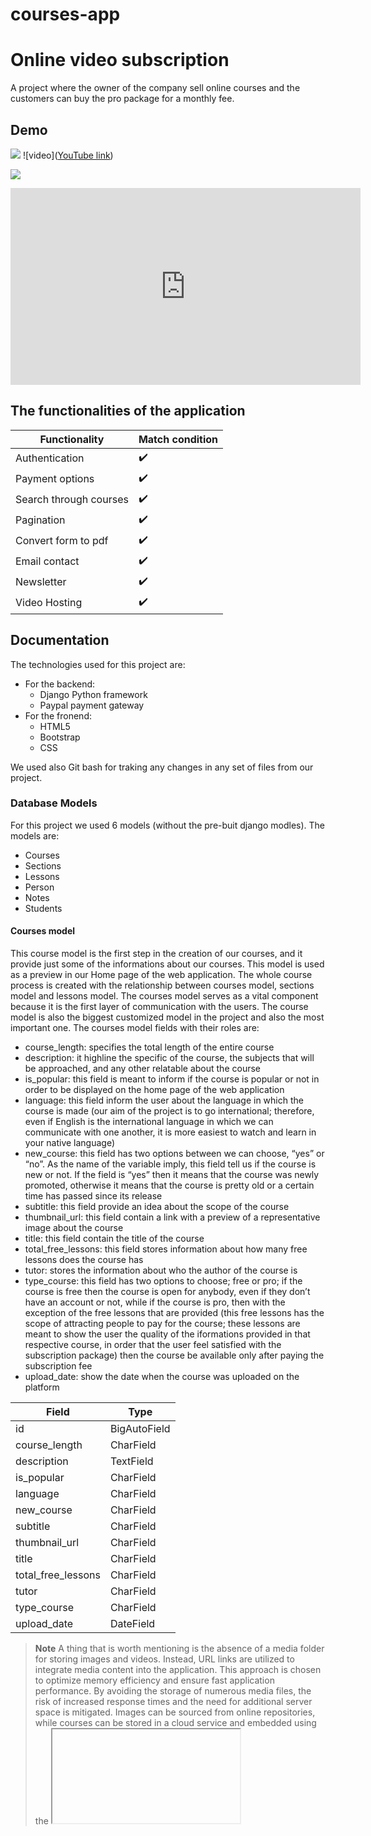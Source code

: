 # courses-app

# Online video subscription
A project where the owner of the company sell online courses and the customers can buy the pro package for a monthly fee.

## Demo
[![](https://markdown-videos.vercel.app/youtube/{https://youtu.be/_J7a1wgPgLE})](https://youtu.be/{(https://youtu.be/_J7a1wgPgLE)})
![video]([YouTube link](https://youtu.be/_J7a1wgPgLE))


<a href=https://youtu.be/{https://youtu.be/_J7a1wgPgLE}><img src=https://markdown-videos.vercel.app/youtube/{https://youtu.be/_J7a1wgPgLE}></a></img>


<center>
 <iframe width="560" 
         height="315" 
         src="https://youtu.be/_J7a1wgPgLE" 
         title="YouTube video player" 
         frameborder="0" 
         allow="accelerometer; autoplay; clipboard-write; encrypted-media; gyroscope; picture-in-picture" 
         allowfullscreen>
 </iframe>
</center>

## The functionalities of the application

| Functionality            | Match condition     |
| ----------------- | -------------------- |
| Authentication | :heavy_check_mark: |
| Payment options | :heavy_check_mark:  |
| Search through courses | :heavy_check_mark: |
| Pagination | :heavy_check_mark: |
| Convert form to pdf | :heavy_check_mark: |
| Email contact | :heavy_check_mark: |
| Newsletter | :heavy_check_mark: |
| Video Hosting | :heavy_check_mark: |

## Documentation

The technologies used for this project are: 
- For the backend:
    - Django Python framework 
    - Paypal payment gateway
- For the fronend:
    - HTML5
    - Bootstrap
    - CSS

We used also Git bash for traking any changes in any set of files from our project.

### Database Models
For this project we used 6 models (without the pre-buit django modles).
The models are:
- Courses 
- Sections
- Lessons
- Person
- Notes
- Students

#### Courses model
This course model is the first step in the creation of our courses, and it provide just some of the informations about our courses. This model is used as a preview in our Home page of the web application. The whole course process is created with the relationship between courses model, sections model and lessons model. The courses model serves as a vital component because it is the first layer of communication with the users. The course model is also the biggest customized model in the project and also the most important one. The courses model fields with their roles are:
- course_length: specifies the total length of the entire course
- description: it highline the specific of the course, the subjects that will be approached, and any other relatable about the course
- is_popular: this field is meant to inform if the course is popular or not in order to be displayed on the home page of the web application
- language: this field inform the user about the language in which the course is made (our aim of the project is to go international; therefore, even if English is the international language in which we can communicate with one another, it is more easiest to watch and learn in your native language)
- new_course: this field has two options between we can choose, “yes” or “no”. As the name of the variable imply, this field tell us if the course is new or not. If the field is “yes” then it means that the course was newly promoted, otherwise it means that the course is pretty old or a certain time has passed since its release
- subtitle: this field provide an idea about the scope of the course
- thumbnail_url: this field contain a link with a preview of a representative image about the course
- title: this field contain the title of the course
- total_free_lessons: this field stores information about how many free lessons does the course has
- tutor: stores the information about who the author of the course is
- type_course: this field has two options to choose; free or pro; if the course is free then the course is open for anybody, even if they don’t have an account or not, while if the course is pro, then with the exception of the free lessons that are provided (this free lessons has the scope of attracting people to pay for the course; these lessons are meant to show the user the quality of the iformations provided in that respective course, in order that the user feel satisfied with the subscription package) then the course be available only after paying the subscription fee
- upload_date: show the date when the course was uploaded on the platform

| Field             | Type     |
| ----------------- | -------- |
| id | BigAutoField |
| course_length | CharField |
| description | TextField |
| is_popular | CharField |
| language | CharField |
| new_course | CharField |
| subtitle | CharField |
| thumbnail_url | CharField |
| title | CharField |
| total_free_lessons | CharField |
| tutor | CharField |
| type_course | CharField |
| upload_date | DateField |

> **Note**
> A thing that is worth mentioning is the absence of a media folder for storing images and videos. Instead, URL links are utilized to integrate media content into the application. This approach is chosen to optimize memory efficiency and ensure fast application performance. By avoiding the storage of numerous media files, the risk of increased response times and the need for additional server space is mitigated. Images can be sourced from online repositories, while courses can be stored in a cloud service and embedded using the <iframe> tag. This strategy enhances memory utilization and guarantees consistent and speedy application execution.
The project's decision to forego a media folder and rely on URL links for integrating images and videos is driven by the objective of improving memory efficiency and maintaining a consistently fast application. By sourcing images from online repositories and storing courses in a cloud service, the project ensures optimal resource utilization while safeguarding the application's performance.

#### Sections model
Sections model is connected with courses models. After adding our course, the next step is to create a section model. This model will contain the chapters upon which the course are presented. For this we will have a field that is a Foreign key which connect the Sections model to the Course model. The reason for this is because we want to know which section belong to which course.
The Sections models contain three fields, namely: 
- course: this field is a Foreign key to the Course model; the field is linked with the “id” (primary key) form Course model; in this way we tell the model the courses between we can choose
- free_count_lessons: this field contain the information about the type of the section, meaning, if the section has free lessons or not
- title: this field contain the name of the section (or better said, the name of the chapter)

| Field             | Type     |
| ----------------- | -------- |
| id | BigAutoField |
| course | Foreignkey (id) (the id from courses model)  |
| free_count_lessons | CharField |
| title | CharField |


#### Lessons model
The Lessons model serves as a child model of both the Course model and the Section model, resulting in the inclusion of two foreign key fields. One of these fields contains a foreign key referencing the Course model, while the other field references the Section model. This design choice enables us to determine the course and section to which each lesson belongs. These two pieces of information are crucial for displaying the lessons appropriately. The structure of the model is:
- video_url: this field contains the link of the video that is on the cloud service and embedded with the iframe tag in the HTML code. - - title: the field stores the name of the lesson
- preview: this field has two options, yes or no. If it is yes then the course will be show regardless if the course is pro (of course this means that the free_count_lessons field from the section model must be set to “yes” too). If it is no, then the lesson will not be available for pro courses (of course in this case the free_count_lessons field from the section model is set to “no”)
- lesson_description: this field contain relatable information about the lesson
- section: this field contain the foreign key to the primary key “id” of the Sections model, it inherits the names of the sections from which we can choose, and the lesson will belong to that particularly section 
- course: the field contain the foreign key to the primary key “id” of the courses model, it inherits the names of the courses that we have created. 

| Field             | Type     |
| ----------------- | -------- |
| id | BigAutoField |
| course | Foreignkey (id) (the id from courses model) |
| section | Foreignkey (id) (the id from sections model) |
| lesson_description | TextField |
| preview | CharField |
| title | CharField |
| video_url | CharField |

> **Note**
> To create a comprehensive course video, a specific workflow is followed. Firstly, the necessary information is filled in the Course model. Subsequently, the information is populated in the Section model. Lastly, the information pertaining to the lessons is filled in the Lessons model. This sequential approach ensures that before creating a lesson, we have the prerequisite knowledge of the associated course and section/chapter to which it pertains.

#### Persons model
The person model is made for storing newsletter subscription. This model is of the type “Self-Referencing relationship” as it is just a single table with no relationships with other tables. The person model has three fields: 
- country: the field stores the information about the country form where the user is
- email: the field stores the information about the email of the user
- name: it contains the name of the user with which he wants to subscribe for the newsletter

This person model was created because we want to notify the users when we uploaded a new course on our platform, and they can check and watch the course. 

| Field             | Type     |
| ----------------- | -------- |
| id | BigAutoField |
| country | CharField |
| email | CharField |
| name | CharField |

#### Notes model
Notes model is also a “Self-Referencing relationship model”. This model was created as an attempt to provide to the pro users an environment where they can take notes from the course while learning and playing the lesson. After they took the notes the application will generate a pdf with the information from the notes model, and it will be downloaded automatically after the user type the link button for the pdf. Notes model has the following features:
- course_name: this field contains the name of the course for which the user will take the notes 
- lesson_name: this field contains the name of the lesson for which the user will take the notes
- notes: this field stores in a text field the notes of the user
- user_name: this field will contain the name of the account for which the notes are taken

| Field             | Type     |
| ----------------- | -------- |
| id | BigAutoField |
| course_name | CharField |
| lesson_name | CharField |
| user_name | CharField |
| notes | TextField |

> **Note**
> We need to show the pdf with the informations for a specific logged user. For this, normally we needed to link the Notes model with the user model. But we didn’t do that. The reason why, is because we added the user_name field in the notes model. When we generate the pdf file, we can check first if the username form the notes model is the same user within users model; this is made by filtering the information within a variable. We can do that by typing the following code: “<name_of_the_variable> = Notes.objects.filter(user_name = user_account)”. This line of code means this: our variable is of the type Notes, and it will store the name of the user. Then it will be filtered by the same username form the user account model. If the two are the same, then we can show the information for that respective user. 

#### Students model
Students model provides the extended information about the Users model, meaning it contains additional information that we need for a specific user. This model contains information about the users that are subscribed or are not subscribed to the pro package. This mean that we need to have an account with all the informations about the user, along with the authentication of the users. The student model has the following features:
- subscribed: this field will store the boolean field yes or no for the user subscription. If the user is subscribed, hen our field will be a filled checkbox, otherwise, it will be an empty checkbox (meaning the user didn’t subscribed)
- subID: this field will contain the subscription Id for our pro package. After paying this field will have the id of the subscription plan, otherwise it ill have by default the value null (meaning the user didn’t subscribed).
- user: the field will contain the name of the user for which the subscription is happening or not

| Field             | Type     |
| ----------------- | -------- |
| id | BigAutoField |
| user | OneToOneField(id) (the id form the Users model; the pre-build django model |
| subID | CharField |
| subscribed | BooleanField |

> **Note**
> The user field is in a  one to one field relationship with the user model

